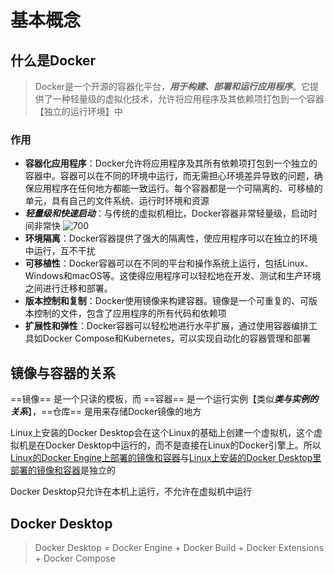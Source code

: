 # 基本概念
## 什么是Docker
> Docker是一个开源的容器化平台，***用于构建、部署和运行应用程序***。它提供了一种轻量级的虚拟化技术，允许将应用程序及其依赖项打包到一个容器【独立的运行环境】中
### 作用
- **容器化应用程序**：Docker允许将应用程序及其所有依赖项打包到一个独立的容器中。容器可以在不同的环境中运行，而无需担心环境差异导致的问题，确保应用程序在任何地方都能一致运行。每个容器都是一个可隔离的、可移植的单元，具有自己的文件系统、运行时环境和资源
- ***轻量级和快速启动***：与传统的虚拟机相比，Docker容器非常轻量级，启动时间非常快
![700](https://obsidian-1307744200.cos.ap-guangzhou.myqcloud.com/%E5%9B%BE%E7%89%87/202402261348445.png)
- **环境隔离**：Docker容器提供了强大的隔离性，使应用程序可以在独立的环境中运行，互不干扰
- **可移植性**：Docker容器可以在不同的平台和操作系统上运行，包括Linux、Windows和macOS等。这使得应用程序可以轻松地在开发、测试和生产环境之间进行迁移和部署。
- **版本控制和复制**：Docker使用镜像来构建容器。镜像是一个可重复的、可版本控制的文件，包含了应用程序的所有代码和依赖项
- **扩展性和弹性**：Docker容器可以轻松地进行水平扩展，通过使用容器编排工具如Docker Compose和Kubernetes，可以实现自动化的容器管理和部署
## 镜像与容器的关系
==镜像== 是一个只读的模板，而 ==容器== 是一个运行实例【类似***类与实例的关系***】，==仓库== 是用来存储Docker镜像的地方


Linux上安装的Docker Desktop会在这个Linux的基础上创建一个虚拟机，这个虚拟机是在Docker Desktop中运行的，而不是直接在Linux的Docker引擎上。所以<u>Linux的Docker Engine上部署的镜像和容器</u>与<u>Linux上安装的Docker Desktop里部署的镜像和容器</u>是独立的

Docker Desktop只允许在本机上运行，不允许在虚拟机中运行

## Docker Desktop
>Docker Desktop = Docker Engine + Docker Build + Docker Extensions + Docker Compose



